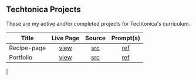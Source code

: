 ## Techtonica Projects

These are my active and/or completed projects for Techtonica's curriculum.

| Title        | Live Page        |Source      | Prompt(s)     |
| ------------- |:-------------:| :-------------:| :-----:|
| Recipe-page      | [view]("https://carbonsoda.github.io/techtonica-assignments/projects/recipe-page/")      | [src]("https://github.com/carbonsoda/techtonica-assignments/tree/main/projects/recipe-page") |[ref]("https://github.com/Techtonica/curriculum/tree/main/projects/recipe-page") |
| Portfolio     | [view]("https://carbonsoda.github.io/techtonica-assignments/projects/portfolio/portfolio.html")      | [src]("https://github.com/carbonsoda/techtonica-assignments/tree/main/projects/portfolio")   |[ref]("https://github.com/Techtonica/curriculum/blob/main/projects/portfolio/portfolio-webpage-1.md") |
| 

